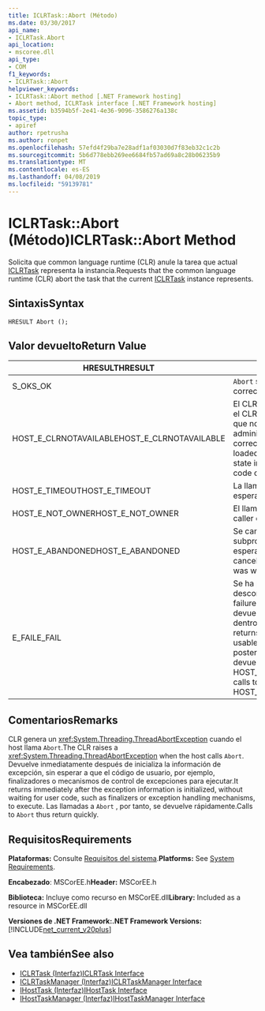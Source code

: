 ```yaml
---
title: ICLRTask::Abort (Método)
ms.date: 03/30/2017
api_name:
- ICLRTask.Abort
api_location:
- mscoree.dll
api_type:
- COM
f1_keywords:
- ICLRTask::Abort
helpviewer_keywords:
- ICLRTask::Abort method [.NET Framework hosting]
- Abort method, ICLRTask interface [.NET Framework hosting]
ms.assetid: b3594b5f-2e41-4e36-9096-3586276a138c
topic_type:
- apiref
author: rpetrusha
ms.author: ronpet
ms.openlocfilehash: 57efd4f29ba7e28adf1af03030d7f83eb32c1c2b
ms.sourcegitcommit: 5b6d778ebb269ee6684fb57ad69a8c28b06235b9
ms.translationtype: MT
ms.contentlocale: es-ES
ms.lasthandoff: 04/08/2019
ms.locfileid: "59139781"
---
```

# <a name="iclrtaskabort-method"></a><span data-ttu-id="24ed8-102">ICLRTask::Abort (Método)</span><span class="sxs-lookup"><span data-stu-id="24ed8-102">ICLRTask::Abort Method</span></span>
<span data-ttu-id="24ed8-103">Solicita que common language runtime (CLR) anule la tarea que actual [ICLRTask](../../../../docs/framework/unmanaged-api/hosting/iclrtask-interface.md) representa la instancia.</span><span class="sxs-lookup"><span data-stu-id="24ed8-103">Requests that the common language runtime (CLR) abort the task that the current [ICLRTask](../../../../docs/framework/unmanaged-api/hosting/iclrtask-interface.md) instance represents.</span></span>  
  
## <a name="syntax"></a><span data-ttu-id="24ed8-104">Sintaxis</span><span class="sxs-lookup"><span data-stu-id="24ed8-104">Syntax</span></span>  
  
```  
HRESULT Abort ();  
```  
  
## <a name="return-value"></a><span data-ttu-id="24ed8-105">Valor devuelto</span><span class="sxs-lookup"><span data-stu-id="24ed8-105">Return Value</span></span>  
  
|<span data-ttu-id="24ed8-106">HRESULT</span><span class="sxs-lookup"><span data-stu-id="24ed8-106">HRESULT</span></span>|<span data-ttu-id="24ed8-107">Descripción</span><span class="sxs-lookup"><span data-stu-id="24ed8-107">Description</span></span>|  
|-------------|-----------------|  
|<span data-ttu-id="24ed8-108">S_OK</span><span class="sxs-lookup"><span data-stu-id="24ed8-108">S_OK</span></span>|`Abort` <span data-ttu-id="24ed8-109">se devolvió correctamente.</span><span class="sxs-lookup"><span data-stu-id="24ed8-109">returned successfully.</span></span>|  
|<span data-ttu-id="24ed8-110">HOST_E_CLRNOTAVAILABLE</span><span class="sxs-lookup"><span data-stu-id="24ed8-110">HOST_E_CLRNOTAVAILABLE</span></span>|<span data-ttu-id="24ed8-111">El CLR no se ha cargado en un proceso o el CLR se encuentra en un estado en el que no se puede ejecutar código administrado o procesar la llamada correctamente.</span><span class="sxs-lookup"><span data-stu-id="24ed8-111">The CLR has not been loaded into a process, or the CLR is in a state in which it cannot run managed code or process the call successfully.</span></span>|  
|<span data-ttu-id="24ed8-112">HOST_E_TIMEOUT</span><span class="sxs-lookup"><span data-stu-id="24ed8-112">HOST_E_TIMEOUT</span></span>|<span data-ttu-id="24ed8-113">La llamada ha agotado el tiempo de espera.</span><span class="sxs-lookup"><span data-stu-id="24ed8-113">The call timed out.</span></span>|  
|<span data-ttu-id="24ed8-114">HOST_E_NOT_OWNER</span><span class="sxs-lookup"><span data-stu-id="24ed8-114">HOST_E_NOT_OWNER</span></span>|<span data-ttu-id="24ed8-115">El llamador no posee el bloqueo.</span><span class="sxs-lookup"><span data-stu-id="24ed8-115">The caller does not own the lock.</span></span>|  
|<span data-ttu-id="24ed8-116">HOST_E_ABANDONED</span><span class="sxs-lookup"><span data-stu-id="24ed8-116">HOST_E_ABANDONED</span></span>|<span data-ttu-id="24ed8-117">Se canceló un evento mientras un subproceso bloqueado o fibra estaba esperando en ella.</span><span class="sxs-lookup"><span data-stu-id="24ed8-117">An event was canceled while a blocked thread or fiber was waiting on it.</span></span>|  
|<span data-ttu-id="24ed8-118">E_FAIL</span><span class="sxs-lookup"><span data-stu-id="24ed8-118">E_FAIL</span></span>|<span data-ttu-id="24ed8-119">Se ha producido un error irrecuperable desconocido.</span><span class="sxs-lookup"><span data-stu-id="24ed8-119">An unknown catastrophic failure occurred.</span></span> <span data-ttu-id="24ed8-120">Cuando un método devuelve E_FAIL, CLR ya no es utilizable dentro del proceso.</span><span class="sxs-lookup"><span data-stu-id="24ed8-120">When a method returns E_FAIL, the CLR is no longer usable within the process.</span></span> <span data-ttu-id="24ed8-121">Las llamadas posteriores a métodos de hospedaje devuelven HOST_E_CLRNOTAVAILABLE.</span><span class="sxs-lookup"><span data-stu-id="24ed8-121">Subsequent calls to hosting methods return HOST_E_CLRNOTAVAILABLE.</span></span>|  
  
## <a name="remarks"></a><span data-ttu-id="24ed8-122">Comentarios</span><span class="sxs-lookup"><span data-stu-id="24ed8-122">Remarks</span></span>  
 <span data-ttu-id="24ed8-123">CLR genera un <xref:System.Threading.ThreadAbortException> cuando el host llama `Abort`.</span><span class="sxs-lookup"><span data-stu-id="24ed8-123">The CLR raises a <xref:System.Threading.ThreadAbortException> when the host calls `Abort`.</span></span> <span data-ttu-id="24ed8-124">Devuelve inmediatamente después de inicializa la información de excepción, sin esperar a que el código de usuario, por ejemplo, finalizadores o mecanismos de control de excepciones para ejecutar.</span><span class="sxs-lookup"><span data-stu-id="24ed8-124">It returns immediately after the exception information is initialized, without waiting for user code, such as finalizers or exception handling mechanisms, to execute.</span></span> <span data-ttu-id="24ed8-125">Las llamadas a `Abort` , por tanto, se devuelve rápidamente.</span><span class="sxs-lookup"><span data-stu-id="24ed8-125">Calls to `Abort` thus return quickly.</span></span>  
  
## <a name="requirements"></a><span data-ttu-id="24ed8-126">Requisitos</span><span class="sxs-lookup"><span data-stu-id="24ed8-126">Requirements</span></span>  
 <span data-ttu-id="24ed8-127">**Plataformas:** Consulte [Requisitos del sistema](../../../../docs/framework/get-started/system-requirements.md).</span><span class="sxs-lookup"><span data-stu-id="24ed8-127">**Platforms:** See [System Requirements](../../../../docs/framework/get-started/system-requirements.md).</span></span>  
  
 <span data-ttu-id="24ed8-128">**Encabezado**: MSCorEE.h</span><span class="sxs-lookup"><span data-stu-id="24ed8-128">**Header:** MSCorEE.h</span></span>  
  
 <span data-ttu-id="24ed8-129">**Biblioteca:** Incluye como recurso en MSCorEE.dll</span><span class="sxs-lookup"><span data-stu-id="24ed8-129">**Library:** Included as a resource in MSCorEE.dll</span></span>  
  
 **<span data-ttu-id="24ed8-130">Versiones de .NET Framework:</span><span class="sxs-lookup"><span data-stu-id="24ed8-130">.NET Framework Versions:</span></span>** [!INCLUDE[net_current_v20plus](../../../../includes/net-current-v20plus-md.md)]  
  
## <a name="see-also"></a><span data-ttu-id="24ed8-131">Vea también</span><span class="sxs-lookup"><span data-stu-id="24ed8-131">See also</span></span>

- [<span data-ttu-id="24ed8-132">ICLRTask (Interfaz)</span><span class="sxs-lookup"><span data-stu-id="24ed8-132">ICLRTask Interface</span></span>](../../../../docs/framework/unmanaged-api/hosting/iclrtask-interface.md)
- [<span data-ttu-id="24ed8-133">ICLRTaskManager (Interfaz)</span><span class="sxs-lookup"><span data-stu-id="24ed8-133">ICLRTaskManager Interface</span></span>](../../../../docs/framework/unmanaged-api/hosting/iclrtaskmanager-interface.md)
- [<span data-ttu-id="24ed8-134">IHostTask (Interfaz)</span><span class="sxs-lookup"><span data-stu-id="24ed8-134">IHostTask Interface</span></span>](../../../../docs/framework/unmanaged-api/hosting/ihosttask-interface.md)
- [<span data-ttu-id="24ed8-135">IHostTaskManager (Interfaz)</span><span class="sxs-lookup"><span data-stu-id="24ed8-135">IHostTaskManager Interface</span></span>](../../../../docs/framework/unmanaged-api/hosting/ihosttaskmanager-interface.md)
